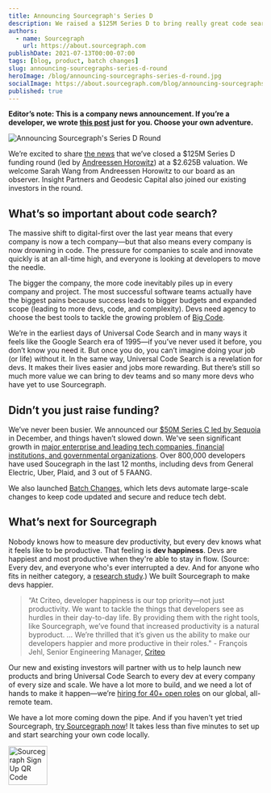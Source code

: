 ```yaml
---
title: Announcing Sourcegraph's Series D
description: We raised a $125M Series D to bring really great code search to every developer in the world. With this new funding, we’re prioritizing innovations that will push the frontier of developer experience.
authors:
  - name: Sourcegraph
    url: https://about.sourcegraph.com
publishDate: 2021-07-13T00:00-07:00
tags: [blog, product, batch changes]
slug: announcing-sourcegraphs-series-d-round
heroImage: /blog/announcing-sourcegraphs-series-d-round.jpg
socialImage: https://about.sourcegraph.com/blog/announcing-sourcegraphs-series-d-round.jpg
published: true
---
```


<p style={{textAlign: 'center'}}><strong>Editor’s note: This is a company news announcement. If you’re a developer, we wrote <a href="/blog/the-future-of-code-search">this post</a> just for you. Choose your own adventure.</strong></p>

![Announcing Sourcegraph's Series D Round](/blog/announcing-sourcegraphs-series-d-round.jpg)

We’re excited to share [the news](https://techcrunch.com/2021/07/13/sourcegraph-raises-125m-series-d-on-2-6b-valuation-for-universal-code-search-tool/?tpcc=ECTW2020) that we’ve closed a $125M Series D funding round (led by [Andreessen Horowitz](https://a16z.com/2021/07/13/investing-in-sourcegraph/)) at a $2.625B valuation. We welcome Sarah Wang from Andreessen Horowitz to our board as an observer. Insight Partners and Geodesic Capital also joined our existing investors in the round.

## What’s so important about code search?

The massive shift to digital-first over the last year means that every company is now a tech company—but that also means every company is now drowning in code. The pressure for companies to scale and innovate quickly is at an all-time high, and everyone is looking at developers to move the needle.

The bigger the company, the more code inevitably piles up in every company and project. The most successful software teams actually have the biggest pains because success leads to bigger budgets and expanded scope (leading to more devs, code, and complexity). Devs need agency to choose the best tools to tackle the growing problem of [Big Code](/press-release/big-code-survey-2020/).

We’re in the earliest days of Universal Code Search and in many ways it feels like the Google Search era of 1995—if you’ve never used it before, you don’t know you need it. But once you do, you can’t imagine doing your job (or life) without it. In the same way, Universal Code Search is a revelation for devs. It makes their lives easier and jobs more rewarding. But there’s still so much more value we can bring to dev teams and so many more devs who have yet to use Sourcegraph.

## Didn’t you just raise funding?

We’ve never been busier. We announced our [$50M Series C led by Sequoia](/blog/series-c-with-sequoia/) in December, and things haven’t slowed down. We've seen significant growth in [major enterprise and leading tech companies, financial institutions, and governmental organizations](/customers). Over 800,000 developers have used Soucegraph in the last 12 months, including devs from General Electric, Uber, Plaid, and 3 out of 5 FAANG.

We also launched [Batch Changes](/batch-changes/), which lets devs automate large-scale changes to keep code updated and secure and reduce tech debt.

## What’s next for Sourcegraph

Nobody knows how to measure dev productivity, but every dev knows what it feels like to be productive. That feeling is **dev happiness**. Devs are happiest and most productive when they're able to stay in flow. (Source: Every dev, and everyone who's ever interrupted a dev. And for anyone who fits in neither category, a [research study](https://github.blog/2021-05-25-octoverse-spotlight-good-day-project/).) We built Sourcegraph to make devs happier.

> “At Criteo, developer happiness is our top priority—not just productivity. We want to tackle the things that developers see as hurdles in their day-to-day life. By providing them with the right tools, like Sourcegraph, we’ve found that increased productivity is a natural byproduct. … We’re thrilled that it’s given us the ability to make our developers happier and more productive in their roles." - François Jehl, Senior Engineering Manager, [Criteo](/case-studies/criteo-tackles-big-code/)

Our new and existing investors will partner with us to help launch new products and bring Universal Code Search to every dev at every company of every size and scale. We have a lot more to build, and we need a lot of hands to make it happen—we’re [hiring for 40+ open roles](https://boards.greenhouse.io/sourcegraph91) on our global, all-remote team.

We have a lot more coming down the pipe. And if you haven't yet tried Sourcegraph, [try Sourcegraph now](https://docs.sourcegraph.com)! It takes less than five minutes to set up and start searching your own code locally.

<img src="/blog/SG-signup-QR.png" width="77" height="77" alt="Sourcegraph Sign Up QR Code"/>
